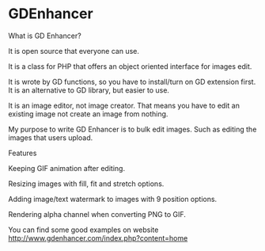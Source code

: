 GDEnhancer
==========

What is GD Enhancer?

It is open source that everyone can use.

It is a class for PHP that offers an object oriented interface for images edit.

It is wrote by GD functions, so you have to install/turn on GD extension first. It is an alternative to GD library, but easier to use.

It is an image editor, not image creator. That means you have to edit an existing image not create an image from nothing.

My purpose to write GD Enhancer is to bulk edit images. Such as editing the images that users upload.

Features

Keeping GIF animation after editing.

Resizing images with fill, fit and stretch options.

Adding image/text watermark to images with 9 position options.

Rendering alpha channel when converting PNG to GIF.

You can find some good examples on website http://www.gdenhancer.com/index.php?content=home
